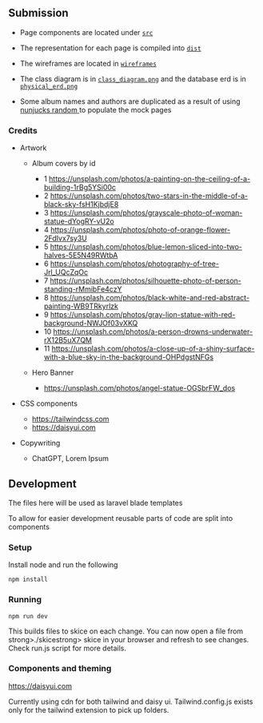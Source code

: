 ## Submission

- Page components are located under [`src`](./src/)
- The representation for each page is compiled into [`dist`](./dist/)
- The wireframes are located in [`wireframes`](./wireframes/)
- The class diagram is in [`class_diagram.png`](./class_diagram.png) and the database erd is in [`physical_erd.png`](./physical_erd.png)

- Some album names and authors are duplicated as a result of using [nunjucks random ](https://mozilla.github.io/nunjucks/templating.html#random) to populate the mock pages

### Credits

- Artwork

    - Album covers by id

        - 1 https://unsplash.com/photos/a-painting-on-the-ceiling-of-a-building-1rBg5YSi00c
        - 2 https://unsplash.com/photos/two-stars-in-the-middle-of-a-black-sky-fsH1KjbdjE8
        - 3 https://unsplash.com/photos/grayscale-photo-of-woman-statue-dYogRY-vU2o
        - 4 https://unsplash.com/photos/photo-of-orange-flower-2FdIvx7sy3U
        - 5 https://unsplash.com/photos/blue-lemon-sliced-into-two-halves-5E5N49RWtbA
        - 6 https://unsplash.com/photos/photography-of-tree-Jrl_UQcZqOc
        - 7 https://unsplash.com/photos/silhouette-photo-of-person-standing-rMmibFe4czY
        - 8 https://unsplash.com/photos/black-white-and-red-abstract-painting-WB9TRkyrlzk
        - 9 https://unsplash.com/photos/gray-lion-statue-with-red-background-NWJOf03vXKQ
        - 10 https://unsplash.com/photos/a-person-drowns-underwater-rX12B5uX7QM
        - 11 https://unsplash.com/photos/a-close-up-of-a-shiny-surface-with-a-blue-sky-in-the-background-OHPdgstNFGs

    - Hero Banner
        - https://unsplash.com/photos/angel-statue-OGSbrFW_dos

- CSS components

    - https://tailwindcss.com
    - https://daisyui.com

- Copywriting
    - ChatGPT, Lorem Ipsum

## Development

The files here will be used as laravel blade templates

To allow for easier development reusable parts of code are split into components

### Setup

Install node and run the following

```
npm install
```

### Running

```
npm run dev
```

This builds files to skice on each change. You can now open a file from strong>./skicestrong> skice in your browser and refresh to see changes. Check run.js script for more details.

### Components and theming

https://daisyui.com

Currently using cdn for both tailwind and daisy ui.
Tailwind.config.js exists only for the tailwind extension to pick up folders.
